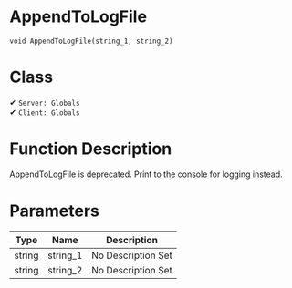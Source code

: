 # AppendToLogFile
```
void AppendToLogFile(string_1, string_2)
```
# Class
✔ `Server: Globals`  
✔ `Client: Globals`  

# Function Description
AppendToLogFile is deprecated. Print to the console for logging instead.
# Parameters
Type|Name|Description
--|--|--
string|string_1|No Description Set
string|string_2|No Description Set
